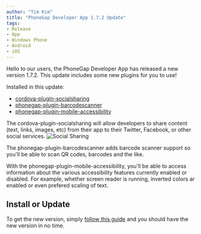 ```yaml
---
author: "Tim Kim"
title: "PhoneGap Developer App 1.7.2 Update"
tags:
- Release
- App
- Windows Phone
- Android
- iOS
---
```


Hello to our users, the PhoneGap Developer App has released a new version 1.7.2. This update includes some new plugins for you to use! 

Installed in this update:
- [cordova-plugin-socialsharing](https://github.com/EddyVerbruggen/SocialSharing-PhoneGap-Plugin)
- [phonegap-plugin-barcodescanner](https://github.com/phonegap/phonegap-plugin-barcodescanner)
- [phonegap-plugin-mobile-accessibility](https://github.com/phonegap/phonegap-mobile-accessibility)

The cordova-plugin-socialsharing will allow developers to share content (text, links, images, etc) from their app to their Twitter, Facebook, or other social services.
![Social Sharing](/blog/uploads/2016-08/screenshot-ios7-share.png)

The phonegap-plugin-barcodescanner adds barcode scanner support so you'll be able to scan QR codes, barcodes and the like.

With the phonegap-plugin-mobile-accessibility, you'll be able to access information about the various accessibility features currently enabled or disabled. For example, whether screen reader is running, inverted colors ar enabled or even prefered scaling of text. 

## Install or Update

To get the new version, simply [follow this guide](http://docs.phonegap.com/references/developer-app/update-version/) and you should have the new version in no time.
